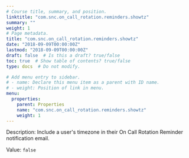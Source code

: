 ```yaml
---
# Course title, summary, and position.
linktitle: "com.snc.on_call_rotation.reminders.showtz"
summary: ""
weight: 1
# Page metadata.
title: "com.snc.on_call_rotation.reminders.showtz"
date: "2018-09-09T00:00:00Z"
lastmod: "2018-09-09T00:00:00Z"
draft: false  # Is this a draft? true/false
toc: true  # Show table of contents? true/false
type: docs  # Do not modify.

# Add menu entry to sidebar.
# - name: Declare this menu item as a parent with ID name.
# - weight: Position of link in menu.
menu:
  properties:
    parent: Properties
    name: "com.snc.on_call_rotation.reminders.showtz"
    weight: 1
---
```


Description: Include a user's timezone in their On Call Rotation Reminder notification email.


Value: `false`